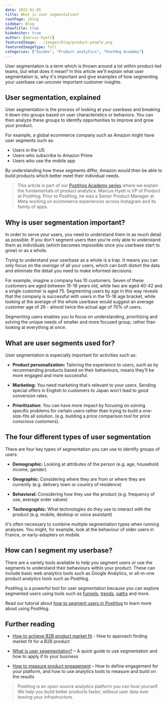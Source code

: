 ```yaml
---
date: 2022-01-05
title: What is user segmentation?
rootPage: /blog
sidebar: Blog
showTitle: true
hideAnchor: true
author: [marcus-hyett]
featuredImage: ../images/blog/product-people.png
featuredImageType: full
categories: ["Guides", "Product analytics", "PostHog Academy"]
---
```


User segmentation is a term which is thrown around a lot within product-led teams, but what does it mean? In this article we'll explain what user segmentation is, why it's important and give examples of how segmenting your userbase can uncover important customer insights. 

## User segmentation, explained

User segmentation is the process of looking at your userbase and breaking it down into groups based on user characteristics or behaviors. You can then analyze these groups to identify opportunities to improve and grow your product.

For example, a global ecommerce company such as Amazon might have user segments such as: 

- Users in the US 
- Users who subscribe to Amazon Prime
- Users who use the mobile app

By understanding how these segments differ, Amazon would then be able to build products which better meet their individual needs.

> This article is part of our [PostHog Academy series](/blog/categories/posthog-academy) where we explain the fundamentals of product analytics. Marcus Hyett is VP of Product at PostHog. Prior to PostHog, he was a Senior Product Manager at Meta working on ecommerce experiences across Instagram and its family of apps. 

## Why is user segmentation important?

In order to serve your users, you need to understand them in as much detail as possible. If you don't segment users then you're only able to understand them as individuals (which becomes impossible once you userbase start to grow) or as a whole. 

Trying to understand your userbase as a whole is a trap. It means you can only focus on the _average_ of all your users, which can both distort the data and eliminate the detail you need to make informed decisions.  

For example, imagine a company has 10 customers. Seven of these customers are aged between 15-16 years old, while two are aged 40-42 and a single customer is aged 75. Segmenting users by age in this way reveals that the company is successful with users in the 15-16 age bracket, while looking at the average of the whole userbase would suggest an average customer age of 26 - almost twice the actual age of 70% of users. 

Segmenting users enables you to focus on understanding, prioritizing and solving the unique needs of smaller and more focused group, rather than looking at everything at once. 

 <NewsletterForm
compact
/>

## What are user segments used for?

User segmentation is especially important for activities such as:

- **Product personalization:** Tailoring the experience to users, such as by recommending products based on their behaviours, means they’ll be more engaged and more successful.

- **Marketing:** You need marketing that’s relevant to your users. Sending special offers in English to customers to Japan won't lead to good conversion rates.

- **Prioritization:** You can have more impact by focusing on solving specific problems for certain users rather than trying to build a one-size-fits all solution. (e.g. building a price comparison tool for price conscious customers).

## The four different types of user segmentation

There are four key types of segmentation you can use to identify groups of users: 

* **Demographic:** Looking at attributes of the person (e.g. age, household income, gender)

* **Geographic:** Considering where they are from or where they are currently (e.g. delivery town or country of residence)

* **Behavioral:** Considering how they use the product (e.g. frequency of use, average order values)

* **Technographic:** What technologies do they use to interact with the product (e.g. mobile, desktop or voice assistant)

It's often necessary to combine multiple segmentation types when running analyses. You might, for example, look at the behaviour of older users in France, or early-adopters on mobile. 

## How can I segment my userbase?

There are a variety tools available to help you segment users or use the segments to understand their behaviours within your product. These can include basic web analytics tools such as Google Analytics, or all-in-one product analytics tools such as PostHog. 

PostHog is a powerful tool for user segmentation because you can explore segmented users using tools such as [funnels](/product/funnels), [trends](/product/trends), [paths](/product/user-paths) and more. 

Read our tutorial about [how to segment users in PostHog](/docs/tutorials/how-to-segment-users) to learn more about using PostHog.

## Further reading

- [How to achieve B2B product market fit](/blog/how-to-product-market-fit) - How to approach finding market fit for a B2B product

- [What is user segementation?](/blog/how-to-do-user-segmentation) – A quick guide to use segmentation and how to apply if to your business

- [How to measure product engagement](/blog/how-to-measure-product-engagement) – How to define engagement for your platform, and how to use analytics tools to measure and build on the results

> PostHog is an open-source analytics platform you can host yourself. We help you build better products faster, without user data ever leaving your infrastructure.

<ArrayCTA />